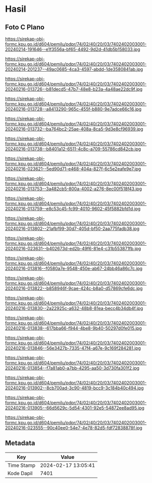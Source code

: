 # Hasil

## Foto C Plano

https://sirekap-obj-formc.kpu.go.id/d604/pemilu/pdpr/74/02/40/20/03/7402402003001-20240214-191646--e1f3556a-bf65-4492-9d2d-41db5b158033.jpg

https://sirekap-obj-formc.kpu.go.id/d604/pemilu/pdpr/74/02/40/20/03/7402402003001-20240214-201237--49ac0685-4ca3-4597-abdd-1de3580841ab.jpg

https://sirekap-obj-formc.kpu.go.id/d604/pemilu/pdpr/74/02/40/20/03/7402402003001-20240216-013726--b81decd5-47b7-48e8-b23a-4a48ae22dc9f.jpg

https://sirekap-obj-formc.kpu.go.id/d604/pemilu/pdpr/74/02/40/20/03/7402402003001-20240216-013728--a8413290-965c-455f-b880-9e7adce66c16.jpg

https://sirekap-obj-formc.kpu.go.id/d604/pemilu/pdpr/74/02/40/20/03/7402402003001-20240216-013732--ba764bc2-25ae-408a-8ca5-9d3e8cf96939.jpg

https://sirekap-obj-formc.kpu.go.id/d604/pemilu/pdpr/74/02/40/20/03/7402402003001-20240216-013738--b8401a12-6511-4c8c-a709-55786cd842cb.jpg

https://sirekap-obj-formc.kpu.go.id/d604/pemilu/pdpr/74/02/40/20/03/7402402003001-20240216-023621--5ed90d71-e468-404a-827f-6c5e2eafe9e7.jpg

https://sirekap-obj-formc.kpu.go.id/d604/pemilu/pdpr/74/02/40/20/03/7402402003001-20240216-013753--3a482cb5-800a-4002-a276-8ec00f518f43.jpg

https://sirekap-obj-formc.kpu.go.id/d604/pemilu/pdpr/74/02/40/20/03/7402402003001-20240216-013759--e8c53c45-fc99-4010-9602-45f5882bfd1d.jpg

https://sirekap-obj-formc.kpu.go.id/d604/pemilu/pdpr/74/02/40/20/03/7402402003001-20240216-013802--21afbf99-30d7-405d-bf50-2aa775fadb38.jpg

https://sirekap-obj-formc.kpu.go.id/d604/pemilu/pdpr/74/02/40/20/03/7402402003001-20240216-023631--b402673d-ed2b-49f6-81e4-c31b553871fb.jpg

https://sirekap-obj-formc.kpu.go.id/d604/pemilu/pdpr/74/02/40/20/03/7402402003001-20240216-013816--f0580a7e-9548-450e-ab67-24bb46a86c7c.jpg

https://sirekap-obj-formc.kpu.go.id/d604/pemilu/pdpr/74/02/40/20/03/7402402003001-20240216-013822--b858946f-9cae-424c-b8a0-d57869cfe6dc.jpg

https://sirekap-obj-formc.kpu.go.id/d604/pemilu/pdpr/74/02/40/20/03/7402402003001-20240216-013830--2a22925c-a632-48b8-81ea-becc4b34db4f.jpg

https://sirekap-obj-formc.kpu.go.id/d604/pemilu/pdpr/74/02/40/20/03/7402402003001-20240216-013838--617bba66-f944-4be8-9b40-50297d0fe015.jpg

https://sirekap-obj-formc.kpu.go.id/d604/pemilu/pdpr/74/02/40/20/03/7402402003001-20240216-013846--56e3427b-7335-47f4-a67e-9c169f284281.jpg

https://sirekap-obj-formc.kpu.go.id/d604/pemilu/pdpr/74/02/40/20/03/7402402003001-20240216-013854--f7a81ab0-a7bb-4295-aa50-3d730fa301f2.jpg

https://sirekap-obj-formc.kpu.go.id/d604/pemilu/pdpr/74/02/40/20/03/7402402003001-20240216-013902--8cb700ad-3c90-4819-bcc9-3c184b40c494.jpg

https://sirekap-obj-formc.kpu.go.id/d604/pemilu/pdpr/74/02/40/20/03/7402402003001-20240216-013905--66d5629c-5d54-4301-92e5-54872ee8ad95.jpg

https://sirekap-obj-formc.kpu.go.id/d604/pemilu/pdpr/74/02/40/20/03/7402402003001-20240216-023555--90c40ee0-54e7-4e78-82d5-fdf72838878f.jpg


## Metadata

| Key        | Value               |
| ---------- | ------------------- |
| Time Stamp | 2024-02-17 13:05:41 |
| Kode Dapil | 7401                |



